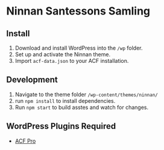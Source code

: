 # Ninnan Santessons Samling

## Install
1. Download and install WordPress into the `/wp` folder.
2. Set up and activate the Ninnan theme.
3. Import `acf-data.json` to your ACF installation.

## Development
1. Navigate to the theme folder `/wp-content/themes/ninnan/`
2. run `npm install` to install dependencies.
3. Run `npm start` to build asstes and watch for changes.

## WordPress Plugins Required
- [ACF Pro](https://www.advancedcustomfields.com/)
